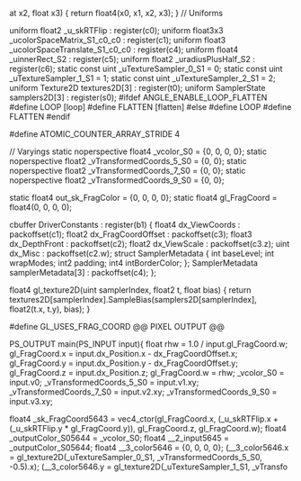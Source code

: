 at x2, float x3)
{
    return float4(x0, x1, x2, x3);
}
// Uniforms

uniform float2 _u_skRTFlip : register(c0);
uniform float3x3 _ucolorSpaceMatrix_S1_c0_c0 : register(c1);
uniform float3 _ucolorSpaceTranslate_S1_c0_c0 : register(c4);
uniform float4 _uinnerRect_S2 : register(c5);
uniform float2 _uradiusPlusHalf_S2 : register(c6);
static const uint _uTextureSampler_0_S1 = 0;
static const uint _uTextureSampler_1_S1 = 1;
static const uint _uTextureSampler_2_S1 = 2;
uniform Texture2D<float4> textures2D[3] : register(t0);
uniform SamplerState samplers2D[3] : register(s0);
#ifdef ANGLE_ENABLE_LOOP_FLATTEN
#define LOOP [loop]
#define FLATTEN [flatten]
#else
#define LOOP
#define FLATTEN
#endif

#define ATOMIC_COUNTER_ARRAY_STRIDE 4

// Varyings
static noperspective float4 _vcolor_S0 = {0, 0, 0, 0};
static noperspective float2 _vTransformedCoords_5_S0 = {0, 0};
static noperspective float2 _vTransformedCoords_7_S0 = {0, 0};
static noperspective float2 _vTransformedCoords_9_S0 = {0, 0};

static float4 out_sk_FragColor = {0, 0, 0, 0};
static float4 gl_FragCoord = float4(0, 0, 0, 0);

cbuffer DriverConstants : register(b1)
{
    float4 dx_ViewCoords : packoffset(c1);
    float2 dx_FragCoordOffset : packoffset(c3);
    float3 dx_DepthFront : packoffset(c2);
    float2 dx_ViewScale : packoffset(c3.z);
    uint dx_Misc : packoffset(c2.w);
    struct SamplerMetadata
    {
        int baseLevel;
        int wrapModes;
        int2 padding;
        int4 intBorderColor;
    };
    SamplerMetadata samplerMetadata[3] : packoffset(c4);
};

float4 gl_texture2D(uint samplerIndex, float2 t, float bias)
{
    return textures2D[samplerIndex].SampleBias(samplers2D[samplerIndex], float2(t.x, t.y), bias);
}

#define GL_USES_FRAG_COORD
@@ PIXEL OUTPUT @@

PS_OUTPUT main(PS_INPUT input){
    float rhw = 1.0 / input.gl_FragCoord.w;
    gl_FragCoord.x = input.dx_Position.x - dx_FragCoordOffset.x;
    gl_FragCoord.y = input.dx_Position.y - dx_FragCoordOffset.y;
    gl_FragCoord.z = input.dx_Position.z;
    gl_FragCoord.w = rhw;
    _vcolor_S0 = input.v0;
    _vTransformedCoords_5_S0 = input.v1.xy;
    _vTransformedCoords_7_S0 = input.v2.xy;
    _vTransformedCoords_9_S0 = input.v3.xy;

float4 _sk_FragCoord5643 = vec4_ctor(gl_FragCoord.x, (_u_skRTFlip.x + (_u_skRTFlip.y * gl_FragCoord.y)), gl_FragCoord.z, gl_FragCoord.w);
float4 _outputColor_S05644 = _vcolor_S0;
float4 __2_input5645 = _outputColor_S05644;
float4 __3_color5646 = {0, 0, 0, 0};
(__3_color5646.x = gl_texture2D(_uTextureSampler_0_S1, _vTransformedCoords_5_S0, -0.5).x);
(__3_color5646.y = gl_texture2D(_uTextureSampler_1_S1, _vTransfo
